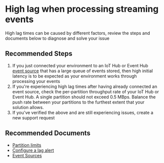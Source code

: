 <properties
  pagetitle="High lag when processing streaming events"
  service="microsoft.timeseriesinsights"
  resource="environments"
  ms.author="lyhughes"
  selfhelptype="Generic"
  supporttopicids="32571146,32571149,32571562"
  productpesids="16244"
  cloudenvironments="public,mooncake"
  articleid="cf81cfc4-a80d-4ba0-ba35-9092c714712c"
  ownershipid="AzureIot_IotTSI" />
# High lag when processing streaming events

High lag times can be caused by different factors, review the steps and documents below to diagnose and solve your issue

## **Recommended Steps**

1. If you just connected your environment to an IoT Hub or Event Hub [event source](https://docs.microsoft.com/azure/time-series-insights/concepts-streaming-ingestion-event-sources) that has a large queue of events stored, then high initial latency is to be expected as your environment works through processing your events
2. If you're experiencing high lag times after having already connected an event source, check the per-partition throughput rate of your IoT Hub or Event Hub. A single partition should not exceed 0.5 MBps. Balance the push rate between your partitions to the furthest extent that your solution allows.
3. If you've verified the above and are still experiencing issues, create a new support request

## **Recommended Documents**

* [Partition limits](https://docs.microsoft.com/azure/time-series-insights/concepts-streaming-ingress-throughput-limits#hub-partitions-and-per-partition-limits)
* [Configure a lag alert](https://docs.microsoft.com/azure/time-series-insights/time-series-insights-environment-mitigate-latency#monitor-latency-and-throttling-with-alerts)
* [Event Sources](https://docs.microsoft.com/azure/time-series-insights/concepts-streaming-ingestion-event-sources)